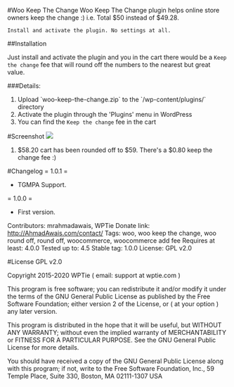 #Woo Keep The Change
Woo Keep The Change plugin helps online store owners keep the change :) i.e. Total $50 instead of $49.28.

`Install and activate the plugin. No settings at all.`


##Installation

Just install and activate the plugin and you in the cart there would be a `Keep the change` fee that will round off the numbers to the nearest but great value.

###Details:

1. Upload \`woo-keep-the-change.zip\` to the \`/wp-content/plugins/\` directory
1. Activate the plugin through the 'Plugins' menu in WordPress
1. You can find the `Keep the change` fee in the cart


#Screenshot
![](https://i.imgur.com/dQi0lXT.png)
1. $58.20 cart has been rounded off to $59. There's a $0.80 keep the change fee :)

#Changelog
= 1.0.1 =
* TGMPA Support.

= 1.0.0 =
* First version.

Contributors: mrahmadawais, WPTie
Donate link: http://AhmadAwais.com/contact/
Tags: woo, woo keep the change, woo round off, round off, woocommerce, woocommerce add fee
Requires at least: 4.0.0
Tested up to: 4.5
Stable tag: 1.0.0
License: GPL v2.0


#License
GPL v2.0

Copyright 2015-2020 WPTie ( email: support at wptie.com )

This program is free software; you can redistribute it and/or modify
it under the terms of the GNU General Public License as published by
the Free Software Foundation; either version 2 of the License, or
( at your option ) any later version.

This program is distributed in the hope that it will be useful,
but WITHOUT ANY WARRANTY; without even the implied warranty of
MERCHANTABILITY or FITNESS FOR A PARTICULAR PURPOSE.  See the
GNU General Public License for more details.

You should have received a copy of the GNU General Public License
along with this program; if not, write to the Free Software
Foundation, Inc., 59 Temple Place, Suite 330, Boston, MA  02111-1307  USA
